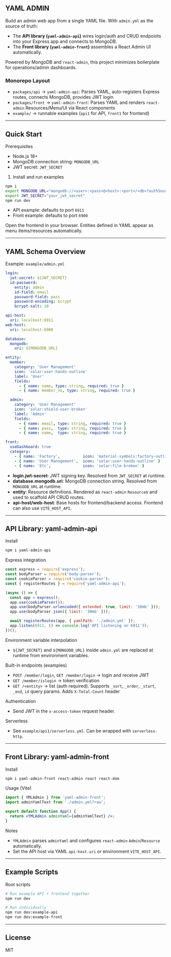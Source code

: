 ## YAML ADMIN

Build an admin web app from a single YAML file. With `admin.yml` as the source of truth:
- The **API library (`yaml-admin-api`)** wires login/auth and CRUD endpoints into your Express app and connects to MongoDB.
- The **Front library (`yaml-admin-front`)** assembles a React Admin UI automatically.

Powered by MongoDB and `react-admin`, this project minimizes boilerplate for operations/admin dashboards.

### Monorepo Layout
- `packages/api` → `yaml-admin-api`: Parses YAML, auto-registers Express routes, connects MongoDB, provides JWT login
- `packages/front` → `yaml-admin-front`: Parses YAML and renders `react-admin` Resources/Menu/UI via React components
- `example/` → runnable examples (`api1` for API, `front1` for frontend)

---

## Quick Start

Prerequisites
- Node.js 18+
- MongoDB connection string: `MONGODB_URL`
- JWT secret: `JWT_SECRET`

1) Install and run examples

```bash
npm i
export MONGODB_URL="mongodb://<user>:<pass>@<host>:<port>/<db>?authSource=admin"
export JWT_SECRET="your_jwt_secret"
npm run dev
```

- API example: defaults to port `6911`
- Front example: defaults to port `6900`

Open the frontend in your browser. Entities defined in YAML appear as menu items/resources automatically.

---

## YAML Schema Overview

Example: `example/admin.yml`

```yaml
login:
  jwt-secret: ${JWT_SECRET}
  id-password:
    entity: admin
    id-field: email
    password-field: pass
    password-encoding: bcrypt
    bcrypt-salt: 10

api-host:
  uri: localhost:6911
web-host:
  uri: localhost:6900

database:
  mongodb:
    uri: ${MONGODB_URL}

entity:
  member:
    category: 'User Management'
    icon: 'solar:user-hands-outline'
    label: 'User'
    fields:
      - { name: name, type: string, required: true }
      - { name: member_no, type: string, required: true }

  admin:
    category: 'User Management'
    icon: 'solar:shield-user-broken'
    label: 'Admin'
    fields:
      - { name: email, type: string, required: true }
      - { name: pass,  type: string, required: true }
      - { name: name,  type: string, required: true }

front:
  useDashboard: true
  category:
    - { name: 'Factory',          icon: 'material-symbols:factory-outline' }
    - { name: 'User Management',  icon: 'solar:user-hands-outline' }
    - { name: 'Etc',              icon: 'solar:file-broken' }
```

- **login.jwt-secret**: JWT signing key. Resolved from `JWT_SECRET` at runtime.
- **database.mongodb.uri**: MongoDB connection string. Resolved from `MONGODB_URL` at runtime.
- **entity**: Resource definitions. Rendered as `react-admin` `Resource`s and used to scaffold API CRUD routes.
- **api-host/web-host**: Base hosts for frontend/backend access. Frontend can also use `VITE_HOST_API`.

---

## API Library: yaml-admin-api

Install
```bash
npm i yaml-admin-api
```

Express integration
```js
const express = require('express');
const bodyParser = require('body-parser');
const cookieParser = require('cookie-parser');
const { registerRoutes } = require('yaml-admin-api');

(async () => {
  const app = express();
  app.use(cookieParser());
  app.use(bodyParser.urlencoded({ extended: true, limit: '30mb' }));
  app.use(bodyParser.json({ limit: '30mb' }));

  await registerRoutes(app, { yamlPath: './admin.yml' });
  app.listen(6911, () => console.log('API listening on 6911'));
})();
```

Environment variable interpolation
- `${JWT_SECRET}` and `${MONGODB_URL}` inside `admin.yml` are replaced at runtime from environment variables.

Built-in endpoints (examples)
- `POST /member/login`, `GET /member/login` → login and receive JWT
- `GET /member/islogin` → token verification
- `GET /<entity>` → list (auth required). Supports `_sort`, `_order`, `_start`, `_end`, `id` query params. Adds `X-Total-Count` header

Authentication
- Send JWT in the `x-access-token` request header.

Serverless
- See `example/api1/serverless.yml`. Can be wrapped with `serverless-http`.

---

## Front Library: yaml-admin-front

Install
```bash
npm i yaml-admin-front react-admin react react-dom
```

Usage (Vite)
```jsx
import { YMLAdmin } from 'yaml-admin-front';
import adminYamlText from './admin.yml?raw';

export default function App() {
  return <YMLAdmin adminYaml={adminYamlText} />;
}
```

Notes
- `YMLAdmin` parses `adminYaml` and configures `react-admin` `Admin`/`Resource` automatically.
- Set the API host via YAML `api-host.uri` or environment `VITE_HOST_API`.

---

## Example Scripts

Root scripts
```bash
# Run example API + frontend together
npm run dev

# Run individually
npm run dev:example-api
npm run dev:example-front
```

---

## License
MIT

